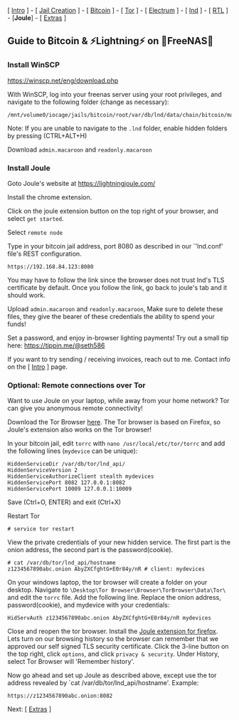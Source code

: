 [ [Intro](README.md) ] - [ [Jail Creation](freenas_1_jail_creation.md) ] - [ [Bitcoin](freenas_2_bitcoin.md) ] - [ [Tor](freenas_3_tor.md) ] - [ [Electrum](freenas_4_electrum.md) ] - [ [lnd](freenas_5_lnd.md) ] - [ [RTL](freenas_6_rtl.md) ] - [**Joule**] - [ [Extras](extras.md) ]

## Guide to ₿itcoin & ⚡Lightning️⚡ on 🦈FreeNAS🦈

### Install WinSCP
https://winscp.net/eng/download.php

With WinSCP, log into your freenas server using your root privileges, and navigate to the following folder (change as necessary):
```
/mnt/volume0/iocage/jails/bitcoin/root/var/db/lnd/data/chain/bitcoin/mainnet
```
Note: If you are unable to navigate to the `.lnd` folder, enable hidden folders by pressing (CTRL+ALT+H)

Download `admin.macaroon` and `readonly.macaroon`

### Install Joule

Goto Joule's website at https://lightningjoule.com/

Install the chrome extension.

Click on the joule extension button on the top right of your browser, and select `get started`. 

Select `remote node`

Type in your bitcoin jail address, port 8080 as described in our `'lnd.conf' file's REST configuration.
```
https://192.168.84.123:8080
```

You may have to follow the link since the browser does not trust lnd's TLS certificate by default. Once you follow the link, go back to joule's tab and it should work.

Upload `admin.macaroon` and `readonly.macaroon`, Make sure to delete these files, they give the bearer of these credentials the ability to spend your funds!

Set a password, and enjoy in-browser lighting payments! Try out a small tip here:
https://tippin.me/@seth586

If you want to try sending / receiving invoices, reach out to me. Contact info on the [ [Intro](README.md) ] page.

### Optional: Remote connections over Tor
Want to use Joule on your laptop, while away from your home network? Tor can give you anonymous remote connectivity!

Download the Tor Browser [here](https://www.torproject.org/download/). The Tor browser is based on Firefox, so Joule's extension also works on the Tor browser!

In your bitcoin jail, edit `torrc` with `nano /usr/local/etc/tor/torrc` and add the following lines (`mydevice` can be unique):

```
HiddenServiceDir /var/db/tor/lnd_api/
HiddenServiceVersion 2
HiddenServiceAuthorizeClient stealth mydevices
HiddenServicePort 8082 127.0.0.1:8082
HiddenServicePort 10009 127.0.0.1:10009
``` 
Save (Ctrl+O, ENTER) and exit (Ctrl+X)

Restart Tor 
```
# service tor restart
```

View the private credentials of your new hidden service. The first part is the onion address, the second part is the password(cookie).
```
# cat /var/db/tor/lnd_api/hostname
z1234567890abc.onion AbyZXCfghtG+E0r84y/nR # client: mydevices
```

On your windows laptop, the tor browser will create a folder on your desktop. Navigate to `\Desktop\Tor Browser\Browser\TorBrowser\Data\Tor\` and edit the `torrc` file. 
Add the following line. Replace the onion address, password(cookie), and mydevice with your credentials:
```
HidServAuth z1234567890abc.onion AbyZXCfghtG+E0r84y/nR mydevices
```

Close and reopen the tor browser. Install the [Joule extension for firefox](https://lightningjoule.com/). Lets turn on our browsing history so the browser can remember that we approved our self signed TLS security certificate. Click the 3-line button on the top right, click `options`, and click `privacy & security`.  Under History, select Tor Browser will 'Remember history'.

Now go ahead and set up Joule as described above, except use the tor address revealed by `cat /var/db/tor/lnd_api/hostname'. Example:
```
https://z1234567890abc.onion:8082
```

Next: [ [Extras](extras.md) ]
